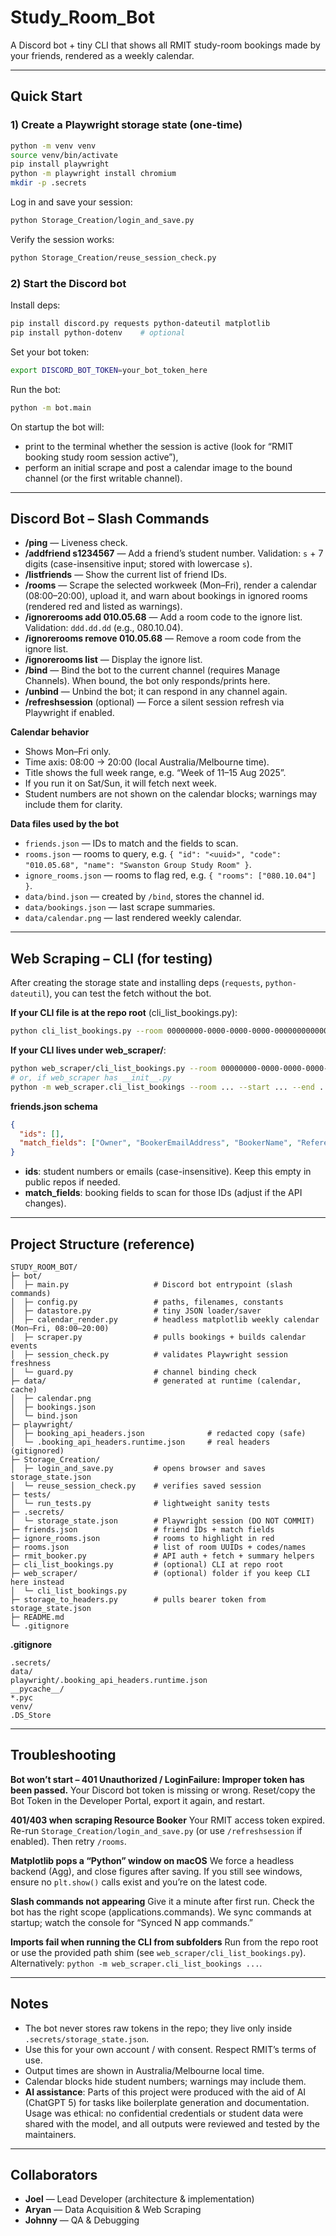 # Study\_Room\_Bot

A Discord bot + tiny CLI that shows all RMIT study-room bookings made by your friends, rendered as a weekly calendar.

---

## Quick Start

### 1) Create a Playwright storage state (one-time)

```bash
python -m venv venv
source venv/bin/activate
pip install playwright
python -m playwright install chromium
mkdir -p .secrets
```

Log in and save your session:

```bash
python Storage_Creation/login_and_save.py
```

Verify the session works:

```bash
python Storage_Creation/reuse_session_check.py
```

### 2) Start the Discord bot

Install deps:

```bash
pip install discord.py requests python-dateutil matplotlib
pip install python-dotenv    # optional
```

Set your bot token:

```bash
export DISCORD_BOT_TOKEN=your_bot_token_here
```

Run the bot:

```bash
python -m bot.main
```

On startup the bot will:

* print to the terminal whether the session is active (look for “RMIT booking study room session active”),
* perform an initial scrape and post a calendar image to the bound channel (or the first writable channel).

---

## Discord Bot – Slash Commands

* **/ping** — Liveness check.
* **/addfriend s1234567** — Add a friend’s student number. Validation: `s` + 7 digits (case-insensitive input; stored with lowercase `s`).
* **/listfriends** — Show the current list of friend IDs.
* **/rooms** — Scrape the selected workweek (Mon–Fri), render a calendar (08:00–20:00), upload it, and warn about bookings in ignored rooms (rendered red and listed as warnings).
* **/ignorerooms add 010.05.68** — Add a room code to the ignore list. Validation: `ddd.dd.dd` (e.g., 080.10.04).
* **/ignorerooms remove 010.05.68** — Remove a room code from the ignore list.
* **/ignorerooms list** — Display the ignore list.
* **/bind** — Bind the bot to the current channel (requires Manage Channels). When bound, the bot only responds/prints here.
* **/unbind** — Unbind the bot; it can respond in any channel again.
* **/refreshsession** (optional) — Force a silent session refresh via Playwright if enabled.

**Calendar behavior**

* Shows Mon–Fri only.
* Time axis: 08:00 → 20:00 (local Australia/Melbourne time).
* Title shows the full week range, e.g. “Week of 11–15 Aug 2025”.
* If you run it on Sat/Sun, it will fetch next week.
* Student numbers are not shown on the calendar blocks; warnings may include them for clarity.

**Data files used by the bot**

* `friends.json` — IDs to match and the fields to scan.
* `rooms.json` — rooms to query, e.g. `{ "id": "<uuid>", "code": "010.05.68", "name": "Swanston Group Study Room" }`.
* `ignore_rooms.json` — rooms to flag red, e.g. `{ "rooms": ["080.10.04"] }`.
* `data/bind.json` — created by `/bind`, stores the channel id.
* `data/bookings.json` — last scrape summaries.
* `data/calendar.png` — last rendered weekly calendar.

---

## Web Scraping – CLI (for testing)

After creating the storage state and installing deps (`requests`, `python-dateutil`), you can test the fetch without the bot.

**If your CLI file is at the repo root** (cli\_list\_bookings.py):

```bash
python cli_list_bookings.py --room 00000000-0000-0000-0000-000000000000 --start 2025-08-03T14:00:00.000Z --end 2025-08-10T13:59:00.000Z
```

**If your CLI lives under web\_scraper/**:

```bash
python web_scraper/cli_list_bookings.py --room 00000000-0000-0000-0000-000000000000 --start 2025-08-03T14:00:00.000Z --end 2025-08-10T13:59:00.000Z
# or, if web_scraper has __init__.py
python -m web_scraper.cli_list_bookings --room ... --start ... --end ...
```

**friends.json schema**

```json
{
  "ids": [],
  "match_fields": ["Owner", "BookerEmailAddress", "BookerName", "Reference"]
}
```

* **ids**: student numbers or emails (case-insensitive). Keep this empty in public repos if needed.
* **match\_fields**: booking fields to scan for those IDs (adjust if the API changes).

---

## Project Structure (reference)

```
STUDY_ROOM_BOT/
├─ bot/
│  ├─ main.py                   # Discord bot entrypoint (slash commands)
│  ├─ config.py                 # paths, filenames, constants
│  ├─ datastore.py              # tiny JSON loader/saver
│  ├─ calendar_render.py        # headless matplotlib weekly calendar (Mon–Fri, 08:00–20:00)
│  ├─ scraper.py                # pulls bookings + builds calendar events
│  ├─ session_check.py          # validates Playwright session freshness
│  └─ guard.py                  # channel binding check
├─ data/                        # generated at runtime (calendar, cache)
│  ├─ calendar.png
│  ├─ bookings.json
│  └─ bind.json
├─ playwright/
│  ├─ booking_api_headers.json              # redacted copy (safe)
│  └─ .booking_api_headers.runtime.json     # real headers (gitignored)
├─ Storage_Creation/
│  ├─ login_and_save.py         # opens browser and saves storage_state.json
│  └─ reuse_session_check.py    # verifies saved session
├─ tests/
│  └─ run_tests.py              # lightweight sanity tests
├─ .secrets/
│  └─ storage_state.json        # Playwright session (DO NOT COMMIT)
├─ friends.json                 # friend IDs + match fields
├─ ignore_rooms.json            # rooms to highlight in red
├─ rooms.json                   # list of room UUIDs + codes/names
├─ rmit_booker.py               # API auth + fetch + summary helpers
├─ cli_list_bookings.py         # (optional) CLI at repo root
├─ web_scraper/                 # (optional) folder if you keep CLI here instead
│  └─ cli_list_bookings.py
├─ storage_to_headers.py        # pulls bearer token from storage_state.json
├─ README.md
└─ .gitignore
```

**.gitignore**

```
.secrets/
data/
playwright/.booking_api_headers.runtime.json
__pycache__/
*.pyc
venv/
.DS_Store
```

---

## Troubleshooting

**Bot won’t start – 401 Unauthorized / LoginFailure: Improper token has been passed.**
Your Discord bot token is missing or wrong. Reset/copy the Bot Token in the Developer Portal, export it again, and restart.

**401/403 when scraping Resource Booker**
Your RMIT access token expired. Re-run `Storage_Creation/login_and_save.py` (or use `/refreshsession` if enabled). Then retry `/rooms`.

**Matplotlib pops a “Python” window on macOS**
We force a headless backend (Agg), and close figures after saving. If you still see windows, ensure no `plt.show()` calls exist and you’re on the latest code.

**Slash commands not appearing**
Give it a minute after first run. Check the bot has the right scope (applications.commands). We sync commands at startup; watch the console for “Synced N app commands.”

**Imports fail when running the CLI from subfolders**
Run from the repo root or use the provided path shim (see `web_scraper/cli_list_bookings.py`). Alternatively: `python -m web_scraper.cli_list_bookings ...`.

---

## Notes

* The bot never stores raw tokens in the repo; they live only inside `.secrets/storage_state.json`.
* Use this for your own account / with consent. Respect RMIT’s terms of use.
* Output times are shown in Australia/Melbourne local time.
* Calendar blocks hide student numbers; warnings may include them.
* **AI assistance**: Parts of this project were produced with the aid of AI (ChatGPT 5) for tasks like boilerplate generation and documentation. Usage was ethical: no confidential credentials or student data were shared with the model, and all outputs were reviewed and tested by the maintainers.

---

## Collaborators

* **Joel** — Lead Developer (architecture & implementation)
* **Aryan** — Data Acquisition & Web Scraping
* **Johnny** — QA & Debugging
